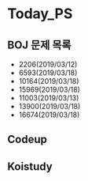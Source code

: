 # Today_PS

## BOJ 문제 목록
  - 2206(2019/03/12)
  - 6593(2019/03/18)
  - 10164(2019/03/18)
  - 15969(2019/03/18)
  - 11003(2019/03/13)
  - 13900(2019/03/18)
  - 16674(2019/03/18)
## Codeup

## Koistudy